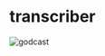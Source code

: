 # transcriber

![godcast](https://user-images.githubusercontent.com/36138540/75064945-b9f9ab00-549c-11ea-8bdc-8c377920cef5.png)


